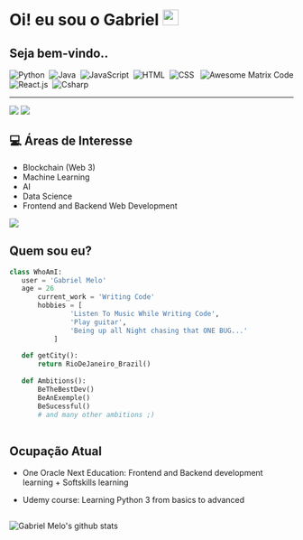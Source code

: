 <h1> Oi! eu sou o Gabriel <img src="https://media.giphy.com/media/hvRJCLFzcasrR4ia7z/giphy.gif" width="28px" height="28px"> </h1>

## Seja bem-vindo..
<img src = 'https://i.gifer.com/2pjj.gif' alt = 'Awesome Matrix Code'
	align='right'/>

 
![Python](https://img.shields.io/badge/Python-14354C?style=for-the-badge&logo=python&logoColor=white)&nbsp;
![Java](https://img.shields.io/badge/Java-ED8B00?style=for-the-badge&logo=openjdk&logoColor=white)&nbsp;
![JavaScript](https://img.shields.io/badge/JavaScript-F7DF1E?style=for-the-badge&logo=javascript&logoColor=black)&nbsp;
![HTML](https://img.shields.io/badge/HTML5-E34F26?style=for-the-badge&logo=html5&logoColor=white)&nbsp;
![CSS](https://img.shields.io/badge/CSS3-1572B6?style=for-the-badge&logo=css3&logoColor=white)&nbsp;
![React.js](https://img.shields.io/badge/React-20232A?style=for-the-badge&logo=react&logoColor=61DAFB)&nbsp;
![Csharp](https://img.shields.io/badge/C%23-239120?style=for-the-badge&logo=c-sharp&logoColor=white)&nbsp;





<hr>
<div> <a href="https://www.linkedin.com/in/gabriel-melo-7753242a4/" target="_blank"><img src="https://img.shields.io/badge/-LinkedIn-%230077B5?style=for-the-badge&logo=linkedin&logoColor=white" target="_blank"></a> 
<a href = "mailto:gabriel.wlmelo@gmail.com"><img src="https://img.shields.io/badge/-Gmail-%23333?style=for-the-badge&logo=gmail&logoColor=white" target="_blank"></a> <div/>



## :computer: Áreas de Interesse
* Blockchain (Web 3)
* Machine Learning
* AI 
* Data Science
* Frontend and Backend Web Development

<img src = "https://github-readme-stats.vercel.app/api/top-langs/?username=gabrielmelol&layout=compact">


 
 ## Quem sou eu?
 ```python
 class WhoAmI:
 	user = 'Gabriel Melo'
	age = 26
		current_work = 'Writing Code'
		hobbies = [
			    'Listen To Music While Writing Code',
				'Play guitar',
				'Being up all Night chasing that ONE BUG...'
			]
	
	def getCity():
		return RioDeJaneiro_Brazil()
	
	def Ambitions():
		BeTheBestDev()
		BeAnExemple()
		BeSucessful()
		# and many other ambitions ;) 
	
 ```
 
## Ocupação Atual
 * One Oracle Next Education: Frontend and Backend development learning + Softskills learning

* Udemy course: Learning Python 3 from basics to advanced
 
## 

![Gabriel Melo's github stats](https://github-readme-stats.vercel.app/api?username=gabrielmelol&show_icons=true&hide=[%22issues%22])
 
 

